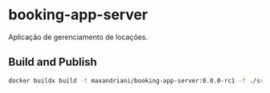 # booking-app-server

Aplicação de gerenciamento de locações.

## Build and Publish

```sh
docker buildx build -t maxandriani/booking-app-server:0.0.0-rc1 -f ./src/BookingApp.RestServer/Dockerfile --platform linux/amd64,linux/arm64 --push .
```